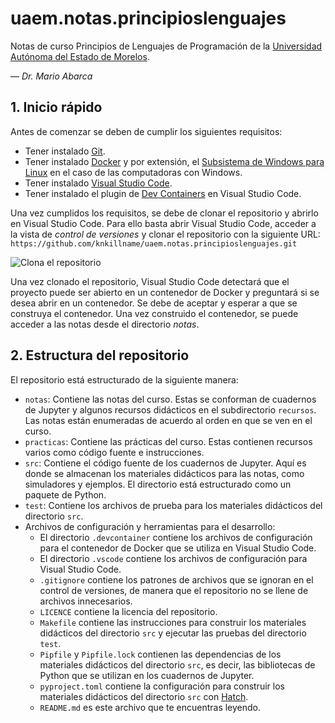 # uaem.notas.principioslenguajes
Notas de curso Principios de Lenguajes de Programación de la [Universidad
Autónoma del Estado de Morelos][1].

— *Dr. Mario Abarca*

## 1. Inicio rápido
Antes de comenzar se deben de cumplir los siguientes requisitos:
- Tener instalado [Git][2].
- Tener instalado [Docker][3] y por extensión, el [Subsistema de Windows para
  Linux][7] en el caso de las computadoras con Windows.
- Tener instalado [Visual Studio Code][4].
- Tener instalado el plugin de [Dev Containers][5] en Visual Studio Code.

Una vez cumplidos los requisitos, se debe de clonar el repositorio y abrirlo en
Visual Studio Code.
Para ello basta abrir Visual Studio Code, acceder a la vista de *control de
versiones* y clonar el repositorio con la siguiente URL:
`https://github.com/knkillname/uaem.notas.principioslenguajes.git`

![Clona el repositorio](https://code.visualstudio.com/assets/docs/sourcecontrol/intro/github-clone.png)

Una vez clonado el repositorio, Visual Studio Code detectará que el proyecto
puede ser abierto en un contenedor de Docker y preguntará si se desea abrir en
un contenedor.
Se debe de aceptar y esperar a que se construya el contenedor.
Una vez construido el contenedor, se puede acceder a las notas desde el
directorio *notas*.

## 2. Estructura del repositorio
El repositorio está estructurado de la siguiente manera:
- `notas`: Contiene las notas del curso.
  Estas se conforman de cuadernos de Jupyter y algunos recursos didácticos en el
  subdirectorio `recursos`.
  Las notas están enumeradas de acuerdo al orden en que se ven en el curso.
- `practicas`: Contiene las prácticas del curso. Estas contienen recursos
  varios como código fuente e instrucciones.
- `src`: Contiene el código fuente de los cuadernos de Jupyter. Aquí es donde
  se almacenan los materiales didácticos para las notas, como simuladores y
  ejemplos. El directorio está estructurado como un paquete de Python.
- `test`: Contiene los archivos de prueba para los materiales didácticos del
  directorio `src`.
- Archivos de configuración y herramientas para el desarrollo:
  - El directorio `.devcontainer` contiene los archivos de configuración para
    el contenedor de Docker que se utiliza en Visual Studio Code.
  - El directorio `.vscode` contiene los archivos de configuración para
    Visual Studio Code.
  - `.gitignore` contiene los patrones de archivos que se ignoran en el
    control de versiones, de manera que el repositorio no se llene de archivos
    innecesarios.
  - `LICENCE` contiene la licencia del repositorio.
  - `Makefile` contiene las instrucciones para construir los materiales
    didácticos del directorio `src` y ejecutar las pruebas del directorio
    `test`.
  - `Pipfile` y `Pipfile.lock` contienen las dependencias de los materiales
    didácticos del directorio `src`, es decir, las bibliotecas de Python que
    se utilizan en los cuadernos de Jupyter.
  - `pyproject.toml` contiene la configuración para construir los materiales
    didácticos del directorio `src` con [Hatch][6].
  - `README.md` es este archivo que te encuentras leyendo.

[1]: https://www.uaem.mx/
[2]: https://git-scm.com/
[3]: https://www.docker.com/
[4]: https://code.visualstudio.com/
[5]: https://marketplace.visualstudio.com/items?itemName=ms-vscode-remote.remote-containers
[6]: https://hatch.pypa.io/
[7]: https://learn.microsoft.com/es-es/windows/wsl/install